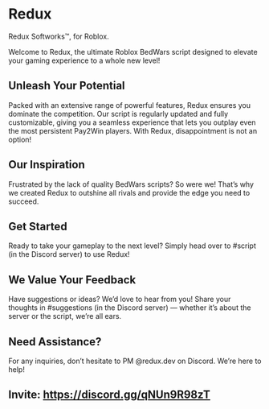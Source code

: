 # Redux
Redux Softworks™️, for Roblox.

Welcome to Redux, the ultimate Roblox BedWars script designed to elevate your gaming experience to a whole new level!

## Unleash Your Potential
Packed with an extensive range of powerful features, Redux ensures you dominate the competition. Our script is regularly updated and fully customizable, giving you a seamless experience that lets you outplay even the most persistent Pay2Win players. With Redux, disappointment is not an option!

## Our Inspiration
Frustrated by the lack of quality BedWars scripts? So were we! That’s why we created Redux to outshine all rivals and provide the edge you need to succeed.

## Get Started
Ready to take your gameplay to the next level? Simply head over to #script (in the Discord server) to use Redux!

## We Value Your Feedback
Have suggestions or ideas? We’d love to hear from you! Share your thoughts in #suggestions (in the Discord server) — whether it’s about the server or the script, we’re all ears.

## Need Assistance?
For any inquiries, don’t hesitate to PM @redux.dev on Discord. We’re here to help!

## Invite: https://discord.gg/qNUn9R98zT
